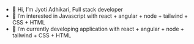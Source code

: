 - 👋 Hi, I’m Jyoti Adhikari, Full stack developer
- 👀 I’m interested in Javascript with react + angular + node + tailwind + CSS + HTML
- 🌱 I’m currently developing application with react + angular + node + tailwind + CSS + HTML
